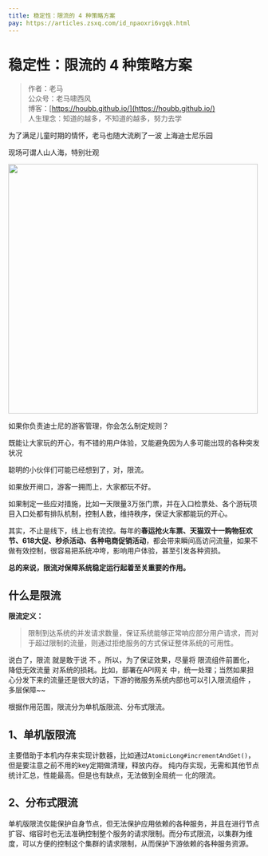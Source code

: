 ```yaml
---
title: 稳定性：限流的 4 种策略方案
pay: https://articles.zsxq.com/id_npaoxri6vgqk.html
---
```


#  稳定性：限流的 4 种策略方案

> 作者：老马
> <br/>公众号：老马啸西风
> <br/> 博客：[https://houbb.github.io/](https://houbb.github.io/)
> <br/> 人生理念：知道的越多，不知道的越多，努力去学


为了满足儿童时期的情怀，老马也随大流刷了一波 上海迪士尼乐园

现场可谓人山人海，特别壮观

<div align="left">
    <img src="https://houbb.github.io/images/pay/arch/24-1.png" width="500px">
</div>

如果你负责迪士尼的游客管理，你会怎么制定规则？

既能让大家玩的开心，有不错的用户体验，又能避免因为人多可能出现的各种突发状况

聪明的小伙伴们可能已经想到了，对，限流。

如果放开闸口，游客一拥而上，大家都玩不好。

如果制定一些应对措施，比如一天限量3万张门票，并在入口检票处、各个游玩项目入口处都有排队机制，控制人数，维持秩序，保证大家都能玩的开心。

其实，不止是线下，线上也有流控。每年的**春运抢火车票、天猫双十一购物狂欢节、618大促、秒杀活动、各种电商促销活动**，都会带来瞬间高访问流量，如果不做有效控制，很容易把系统冲垮，影响用户体验，甚至引发各种资损。

**总的来说，限流对保障系统稳定运行起着至关重要的作用。**

## 什么是限流

**限流定义：**

> 限制到达系统的并发请求数量，保证系统能够正常响应部分用户请求，而对于超过限制的流量，则通过拒绝服务的方式保证整体系统的可用性。


说白了，限流 就是敢于说 不 。所以，为了保证效果，尽量将 限流组件前置化，降低无效流量 对系统的损耗。比如，部署在API网关 中，统一处理；当然如果担心分发下来的流量还是很大的话，下游的微服务系统内部也可以引入限流组件 ，多层保障~~

根据作用范围，限流分为单机版限流、分布式限流。

## 1、单机版限流

主要借助于本机内存来实现计数器，比如通过`AtomicLong#incrementAndGet()`，但是要注意之前不用的key定期做清理，释放内存。
纯内存实现，无需和其他节点统计汇总，性能最高。但是也有缺点，无法做到全局统一 化的限流。

## 2、分布式限流

单机版限流仅能保护自身节点，但无法保护应用依赖的各种服务，并且在进行节点扩容、缩容时也无法准确控制整个服务的请求限制。而分布式限流，以集群为维度，可以方便的控制这个集群的请求限制，从而保护下游依赖的各种服务资源。

